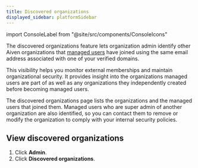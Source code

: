 ```yaml
---
title: Discovered organizations
displayed_sidebar: platformSidebar
---
```


import ConsoleLabel from "@site/src/components/ConsoleIcons"

The discovered organizations feature lets organization admin identify other Aiven organizations that [managed users](/docs/platform/concepts/managed-users) have joined using the same email address associated with one of your verified domains.

This visibility helps you monitor external memberships and maintain organizational
security. It provides insight into the organizations managed users are part of
as well as any organizations they independently created before becoming managed users.

The discovered organizations page lists the organizations and the managed users
that joined them. Managed users who are super admin of another organization are
also identified, so you can contact them to remove or modify the organization to
comply with your internal security policies.

## View discovered organizations

1. Click **Admin**.
1. Click **Discovered organizations**.
